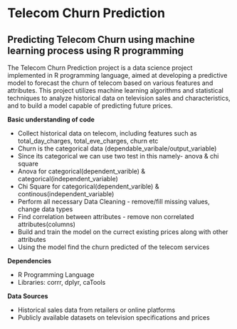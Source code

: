 # Telecom Churn Prediction
## Predicting Telecom Churn using machine learning process using R programming
The Telecom Churn Prediction project is a data science project implemented in R programming language, aimed at developing a predictive model to forecast the churn of telecom based on various features and attributes. This project utilizes machine learning algorithms and statistical techniques to analyze historical data on television sales and characteristics, and to build a model capable of predicting future prices.

**Basic understanding of code**
* Collect historical data on telecom, including features such as total_day_charges, total_eve_charges, churn etc
* Churn is the categorical data (dependable_varibale/output_variable)
* Since its categorical we can use two test in this namely- anova & chi square
* Anova for categorical(dependent_varible) & categorical(independent_variable)
* Chi Square for categorical(dependent_varible) & continous(independent_variable) 
* Perform all necessary Data Cleaning - remove/fill missing values, change data types
* Find correlation between attributes - remove non correlated attributes(columns)
* Build and train the model on the currect existing prices along with other attributes
* Using the model find the churn predicted of the telecom services

**Dependencies**
* R Programming Language
* Libraries: corrr, dplyr, caTools

**Data Sources**
* Historical sales data from retailers or online platforms
* Publicly available datasets on television specifications and prices
